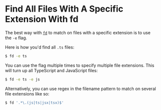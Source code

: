 # Find All Files With A Specific Extension With fd

The best way with [`fd`](https://github.com/sharkdp/fd) to match on files with
a specific extension is to use the `-e` flag.

Here is how you'd find all `.ts` files:

```bash
$ fd -e ts
```

You can use the flag multiple times to specify multiple file extensions. This
will turn up all TypeScript and JavaScript files:

```bash
$ fd -e ts -e js
```

Alternatively, you can use regex in the filename pattern to match on several
file extensions like so:

```bash
$ fd '.*\.(js|ts|jsx|tsx)$'
```
